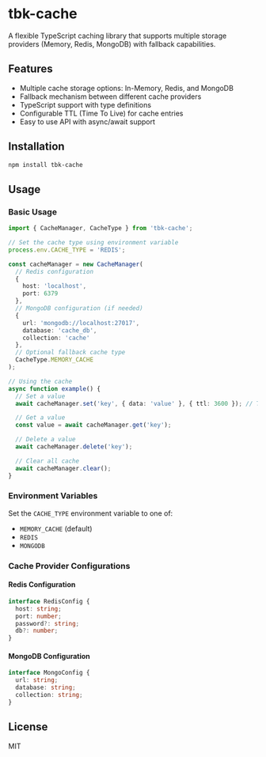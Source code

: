 # tbk-cache

A flexible TypeScript caching library that supports multiple storage providers (Memory, Redis, MongoDB) with fallback capabilities.

## Features

- Multiple cache storage options: In-Memory, Redis, and MongoDB
- Fallback mechanism between different cache providers
- TypeScript support with type definitions
- Configurable TTL (Time To Live) for cache entries
- Easy to use API with async/await support

## Installation

```bash
npm install tbk-cache
```

## Usage

### Basic Usage

```typescript
import { CacheManager, CacheType } from 'tbk-cache';

// Set the cache type using environment variable
process.env.CACHE_TYPE = 'REDIS';

const cacheManager = new CacheManager(
  // Redis configuration
  {
    host: 'localhost',
    port: 6379
  },
  // MongoDB configuration (if needed)
  {
    url: 'mongodb://localhost:27017',
    database: 'cache_db',
    collection: 'cache'
  },
  // Optional fallback cache type
  CacheType.MEMORY_CACHE
);

// Using the cache
async function example() {
  // Set a value
  await cacheManager.set('key', { data: 'value' }, { ttl: 3600 }); // TTL in seconds

  // Get a value
  const value = await cacheManager.get('key');

  // Delete a value
  await cacheManager.delete('key');

  // Clear all cache
  await cacheManager.clear();
}
```

### Environment Variables

Set the `CACHE_TYPE` environment variable to one of:
- `MEMORY_CACHE` (default)
- `REDIS`
- `MONGODB`

### Cache Provider Configurations

#### Redis Configuration

```typescript
interface RedisConfig {
  host: string;
  port: number;
  password?: string;
  db?: number;
}
```

#### MongoDB Configuration

```typescript
interface MongoConfig {
  url: string;
  database: string;
  collection: string;
}
```

## License

MIT